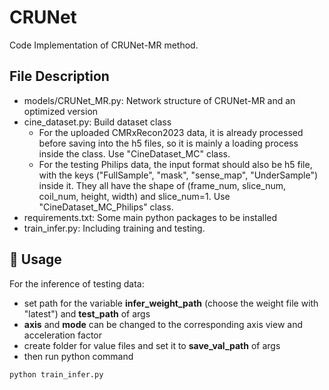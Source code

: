 # CRUNet

Code Implementation of CRUNet-MR method.

## File Description

- models/CRUNet_MR.py: Network structure of CRUNet-MR and an optimized version
- cine_dataset.py: Build dataset class 
   * For the uploaded CMRxRecon2023 data, it is already processed before saving into the h5 files, so it is mainly a loading process inside the class. Use "CineDataset_MC" class. 
   * For the testing Philips data, the input format should also be h5 file, with the keys ("FullSample", "mask", "sense_map", "UnderSample") inside it. They all have the shape of (frame_num, slice_num, coil_num, height, width) and slice_num=1. Use "CineDataset_MC_Philips" class.
- requirements.txt: Some main python packages to be installed
- train_infer.py: Including training and testing.

## 🔨 Usage

For the inference of testing data: 
- set path for the variable **infer_weight_path** (choose the weight file with "latest") and **test_path** of args 
- **axis** and **mode** can be changed to the corresponding axis view and acceleration factor
- create folder for value files and set it to **save_val_path** of args
- then run python command
```
python train_infer.py
```
